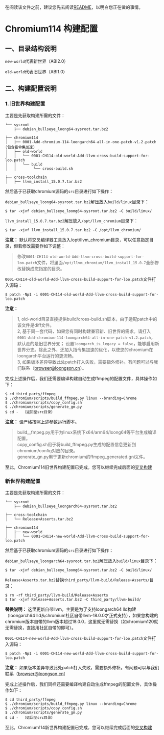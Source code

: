 在阅读该文件之前，建议您先去阅读[README](../#chromium-for-loongarch64-交叉构建)，以明白您正在做的事情。
# Chromium114 构建配置

## 一、目录结构说明

`new-world`代表新世界（ABI2.0）

`old-world`代表旧世界（ABI1.0）

## 二、构建配置说明

### 1. 旧世界构建配置

主要是先获取构建所需的文件：

```
└── sysroot
    ├── debian_bullseye_loong64-sysroot.tar.bz2

├── chromium114
│   ├── 0001-Add-chromium-114-loongarch64-all-in-one-patch-v1.2.patch (包含指令集加速)
│   ├── old-world
│   │   └── 0001-CH114-old-world-Add-llvm-cross-build-support-for-loo.patch
│   │   └── build
│   │        └── cross-build.sh

├── cross-toolchain
│   ├── llvm_install_15.0.7.tar.bz2
```

然后基于已获取chromium源码的`src`目录进行如下操作：

`debian_bullseye_loong64-sysroot.tar.bz2`解压放入`build/linux`目录下：

```shell
$ tar -xjvf debian_bullseye_loong64-sysroot.tar.bz2 -C build/linux/
```

`llvm_install_15.0.7.tar.bz2`解压放入`/opt/llvm_chromium`目录下：

```shell
$ tar -xjvf llvm_install_15.0.7.tar.bz2 -C /opt/llvm_chromium/
```

**注意：** 默认将交叉编译器工具放入/opt/llvm_chromium目录，可以任意指定目录，但若修改需要作如下调整：

> 修改`0001-CH114-old-world-Add-llvm-cross-build-support-for-loo.patch`文件，将里面`/opt/llvm_chromium/llvm_install_15.0.7`全部修改替换成您指定的目录。

`0001-CH114-old-world-Add-llvm-cross-build-support-for-loo.patch`文件打入源码：

```shell
$ patch -Np1 -i 0001-CH114-old-world-Add-llvm-cross-build-support-for-loo.patch
```

**注意：** 
> 1, old-world目录直接提供build/cross-build.sh脚本，由于适配patch中的该文件是diff文件。  
  2, 基于同一套代码，如果您有同时构建兼容新、旧世界的需求，请打入`0001-Add-chromium-114-loongarch64-all-in-one-patch-v1.2.patch`，默认走的是旧世界分支； 设置`loongarch_is_legacy = false`，能够启用新世界分支。除此之外，还加入指令集加速的优化，以使您的chromium在loongarch平台运行的更流畅。  
  3, 如果版本差异导致此处patch打入失败，需要额外修补。有问题可以与我们联系（browser@loongson.cn）。

完成上述操作后，我们还需要编译构建自动生成ffmpeg的配置文件，具体操作如下：


```shell
$ cd third_party/ffmpeg
$ ./chromium/scripts/build_ffmpeg.py linux --branding=Chrome
$ ./chromium/scripts/copy_config.sh
$ ./chromium/scripts/generate_gn.py
$ cd -  （返回至src目录）
```
**注意：** 请严格按照上述参数运行脚本。
> build__fmpeg.py用于为linux系统下x64/arm64/loong64等平台生成编译配置。  
> copy_config.sh用于将build_ffmpeg.py生成的配置信息更新到chromium/config对应的目录。  
> generate_gn.py用于更新chromium的ffmpeg_generated.gni文件。

至此，Chromium114旧世界构建配置已完成，您可以继续完成后面的[交叉构建](../#三构建配置)

### 新世界构建配置

主要是先获取构建所需的文件：

```
└── sysroot
    ├── debian_bullseye_loongarch64-sysroot.tar.bz2

├── cross-toolchain
│   └── Release+Asserts.tar.bz2

├── chromium114
│   ├── new-world
│   │   └── 0001-CH114-new-world-Add-llvm-cross-build-support-for-loo.patch
```

然后基于已获取chromium源码的`src`目录进行如下操作：

`debian_bullseye_loongarch64-sysroot.tar.bz2`解压放入`build/linux`目录下：

```shell
$ tar -xjvf debian_bullseye_loong64-sysroot.tar.bz2 -C build/linux/
```

`Release+Asserts.tar.bz2`替换`third_party/llvm-build/Release+Asserts/`目录：

```shell
$ rm -rf third_party/llvm-build/Release+Asserts
$ tar -xjvf Release+Asserts.tar.bz2 -C third_party/llvm-build/
```

**替换说明：** 这里更新自带llvm，主要是为了支持loongarch64 lld构建（loongarch64 lld从chromium社区自带llvm-18.0.0才正式支持），如果您构建的chromium版本自带的llvm版本超过18.0.0，这里就无需替换（如chromium120就无需替换，直接用社区自带的即可）。

`0001-CH114-new-world-Add-llvm-cross-build-support-for-loo.patch`文件打入源码：

```shell
$ patch -Np1 -i 0001-CH114-new-world-Add-llvm-cross-build-support-for-loo.patch 
```

**注意：** 如果版本差异导致此处patch打入失败，需要额外修补。有问题可以与我们联系（browser@loongson.cn）

完成上述操作后，我们同样还需要编译构建自动生成ffmpeg的配置文件，具体操作如下：

```shell
$ cd third_party/ffmpeg
$ ./chromium/scripts/build_ffmpeg.py linux --branding=Chrome
$ ./chromium/scripts/copy_config.sh
$ ./chromium/scripts/generate_gn.py
$ cd -  （返回至src目录）
```

至此，Chromium114新世界构建配置已完成，您可以继续完成后面的[交叉构建](../#三构建配置)
